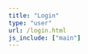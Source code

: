 ```yaml
---
title: "Login"
type: "user"
url: /login.html
js_include: ["main"]
---
```

<user-login></user-login>
